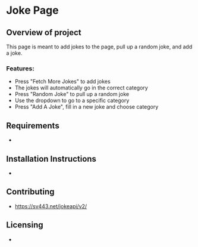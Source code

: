 # Joke Page
## Overview of project
This page is meant to add jokes to the page, pull up a random joke, and add a joke.
### Features:
   * Press "Fetch More Jokes" to add jokes
   * The jokes will automatically go in the correct category
   * Press "Random Joke" to pull up a random joke
   * Use the dropdown to go to a specific category
   * Press "Add A Joke", fill in a new joke and choose category

## Requirements
* 

## Installation Instructions
* 

## Contributing
* https://sv443.net/jokeapi/v2/

## Licensing
* 